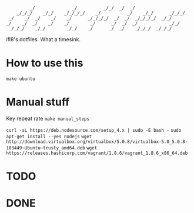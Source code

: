 ```text
         _/              _/          _/_/  _/  _/                      
    _/_/_/    _/_/    _/_/_/_/    _/          _/    _/_/      _/_/_/   
 _/    _/  _/    _/    _/      _/_/_/_/  _/  _/  _/_/_/_/  _/_/        
_/    _/  _/    _/    _/        _/      _/  _/  _/            _/_/     
 _/_/_/    _/_/        _/_/    _/      _/  _/    _/_/_/  _/_/_/        
```

ifl8's dotfiles. What a timesink.

# How to use this

`make ubuntu`

# Manual stuff

Key repeat rate
`make manual_steps`

`curl -sL https://deb.nodesource.com/setup_4.x | sudo -E bash -`
`sudo apt-get install --yes nodejs`
`wget http://download.virtualbox.org/virtualbox/5.0.8/virtualbox-5.0_5.0.8-103449~Ubuntu~trusty_amd64.deb`
`wget https://releases.hashicorp.com/vagrant/1.8.6/vagrant_1.8.6_x86_64.deb`

# TODO

# DONE

